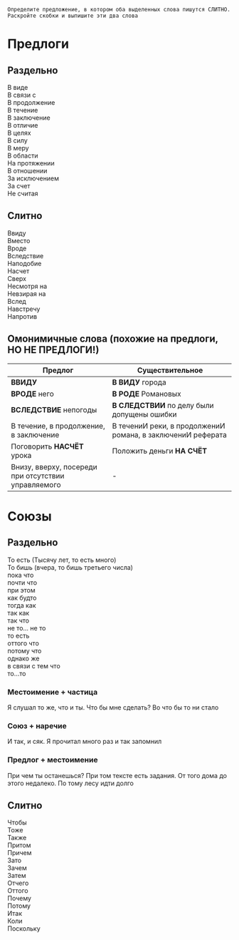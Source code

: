 ```
Определите предложение, в котором оба выделенных слова пишутся СЛИТНО. Раскройте скобки и выпишите эти два слова
```

# Предлоги
## Раздельно
В виде
<br>
В связи с
<br>
В продолжение
<br>
В течение
<br>
В заключение
<br>
В отличие
<br>
В целях
<br>
В силу
<br>
В меру
<br>
В области
<br>
На протяжении
<br>
В отношении
<br>
За исключением
<br>
За счет
<br>
Не считая
## Слитно
Ввиду
<br>
Вместо
<br>
Вроде
<br>
Вследствие
<br>
Наподобие
<br>
Насчет
<br>
Сверх
<br>
Несмотря на
<br>
Невзирая на
<br>
Вслед
<br>
Навстречу
<br>
Напротив

## Омонимичные слова (похожие на предлоги, НО НЕ ПРЕДЛОГИ!)
| Предлог | Существительное |
| -------- | ----- |
| **ВВИДУ** | **В ВИДУ** города 
| **ВРОДЕ** него | **В РОДЕ** Романовых
| **ВСЛЕДСТВИЕ** непогоды | **В СЛЕДСТВИИ** по делу были допущены ошибки
| В течение, в продолжение, в заключение | В течениИ реки, в продолжениИ романа, в заключениИ реферата
Поговорить **НАСЧЁТ** урока | Положить деньги **НА СЧЁТ**
| Внизу, вверху, посереди при отсутствии управляемого | -  |

# Союзы
## Раздельно
То есть (Тысячу лет, то есть много)
<br>
То бишь (вчера, то бишь третьего числа)
<br>
пока что
<br>
почти что
<br>
при этом
<br>
как будто
<br>
тогда как
<br>
так как
<br>
так что
<br>
не то... не то
<br>
то есть
<br>
оттого что
<br>
потому что
<br>
однако же
<br>
в связи с тем что
<br>
то…то
### Местоимение + частица
Я слушал то же, что и ты. Что бы мне сделать? Во что бы то ни стало
### Союз + наречие
И так, и сяк. Я прочитал много раз и так запомнил
### Предлог + местоимение
При чем ты останешься? При том тексте есть задания. От того дома до этого недалеко. По тому лесу идти долго
## Слитно
Чтобы
<br>
Тоже
<br>
Также
<br>
Притом
<br>
Причем
<br>
Зато
<br>
Зачем
<br>
Затем
<br>
Отчего
<br>
Оттого
<br>
Почему
<br>
Потому
<br>
Итак
<br>
Коли
<br>
Поскольку

